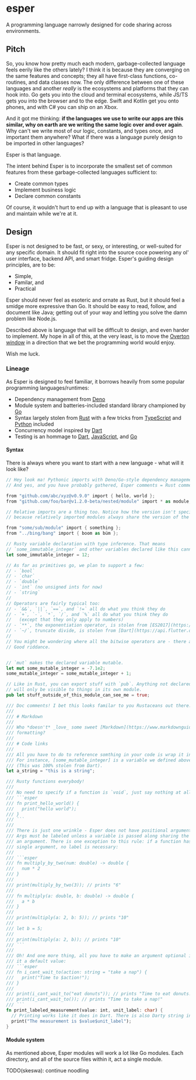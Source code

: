 # esper
A programming language narrowly designed for code sharing across environments.

## Pitch

So, you know how pretty much each modern, garbage-collected language feels eerily like the others lately? I think it is because they are converging on the same features and concepts; they all have first-class functions, co-routines, and data classes now. The only difference between one of these languages and another _really_ is the ecosystems and platforms that they can hook into. Go gets you into the cloud and terminal ecosystems, while JS/TS gets you into the browser and to the edge. Swift and Kotlin get you onto phones, and with C# you can ship on an Xbox.

And it got me thinking: **if the languages we use to write our apps are this similar, why on earth are we writing the same logic over and over again**. Why can't we write most of our logic, constants, and types once, and important them anywhere? What if there was a language purely design to be imported in other languages?

Esper is that language.

The intent behind Esper is to incorporate the smallest set of common features from these garbage-collected languages sufficient to:
- Create common types
- Implement business logic
- Declare common constants

Of course, it wouldn't hurt to end up with a language that is pleasant to use and maintain while we're at it.

## Design

Esper is not designed to be fast, or sexy, or interesting, or well-suited for any specific domain. It should fit right into the source coce powering any ol' user interface, backend API, and smart fridge. Esper's guiding design principles, are to be:

- Simple,
- Familar, and
- Practical

Esper should never feel as esoteric and ornate as Rust, but it should feel a smidge more expressive than Go. It should be easy to read, follow, and document like Java; getting out of your way and letting you solve the damn problem like Node.js.

Described above is language that will be difficult to design, and even harder to implement. My hope in all of this, at the very least, is to move the [Overton window](https://en.wikipedia.org/wiki/Overton_window) in a direction that we bet the programming world would enjoy.

Wish me luck.

### Lineage

As Esper is designed to feel familiar, it borrows heavily from some popular programming languages/runtimes:

- Dependency management from [Deno](https://deno.land/)
- Module system and batteries-included standard library championed by [Go](https://go.dev/)
- Syntax largely stolen from [Rust](https://www.rust-lang.org/) with a few tricks from [TypeScript](https://www.typescriptlang.org/) and [Python](https://www.python.org/) included
- Concurrency model inspired by [Dart](https://dart.dev/)
- Testing is an hommage to [Dart](https://dart.dev/), [JavaScript](https://www.javascript.com/), and [Go](https://go.dev/)

#### Syntax

There is always where you want to start with a new language - what will it look like?

```rust
// Hey look ma! Pythonic imports with Deno/Go-style dependency management.
// And yes, and you have probably gathered, Esper comments = Rust comments.

from "github.com/abc/xyz@v0.9.0" import { hello, world };
from "github.com/foo/bar@v1.2.0-beta/nested/module" import * as module;

// Relative imports are a thing too. Notice how the version isn't specified - this is
// because relatively imported modules always share the version of the importer.

from "some/sub/module" import { something };
from "../bing/bang" import { boom as büm };

// Rusty variable declaration with type inference. That means
// `some_immutable_integer` and other variables declared like this cannot be mutated.
let some_immutable_integer = 12;

// As far as primitives go, we plan to support a few:
// - `bool`
// - `char`
// - `double`
// - `int` (no unsigned ints for now)
// - `string`
//
// Operators are fairly typical too:
// - `&&`, `||`, `==`, and `!=` all do what you think they do
// - `+`, `-`, `*`, `/`, and `%` all do what you think they do
//   (except that they only apply to numbers)
// - `**`, the exponentiation operator, is stolen from [ES2017](https://developer.mozilla.org/en-US/docs/Web/JavaScript/Reference/Operators/Exponentiation)
// - `~/`, truncate divide, is stolen from [Dart](https://api.flutter.dev/flutter/dart-core/num/operator_truncate_divide.html)
//
// You might be wondering where all the bitwise operators are - there are none! lol.
// Good riddance.


// `mut` makes the declared variable mutable.
let mut some_mutable_integer = -7.1e2;
some_mutable_integer = some_mutable_integer + 1;

// Like in Rust, you can export stuff with `pub`. Anything not declared with a `pub`
// will only be visible to things in its own module.
pub let stuff_outside_of_this_module_can_see_me = true;

/// Doc comments! I bet this looks familar to you Rustaceans out there.
///
/// # Markdown
///
/// Who *doesn't* _love_ some sweet [Markdown](https://www.markdownguide.org/)
/// formatting?
///
/// # Code links
///
/// All you have to do to reference somthing in your code is wrap it in `[]`.
/// For instance, [some_mutable_integer] is a variable we defined above.
/// (This was 100% stolen from Dart).
let a_string = "this is a string";

/// Rusty functions everybody!
///
/// No need to specify if a function is `void`, just say nothing at all:
/// ```esper
/// fn print_hello_world() {
///   print("hello world");
/// }
/// ```
///
/// There is just one wrinkle - Esper does not have positional arguments.
/// Args must be labeled unless a variable is passed along sharing the name of
/// an argument. There is one exception to this rule: if a function has just a
/// single argument, no label is necessary:
///
/// ```esper
/// fn multiply_by_two(num: double) -> double {
///   num * 2
/// }
///
/// print(multiply_by_two(3)); // prints "6"
///
/// fn multiply(a: double, b: double) -> double {
///   a * b
/// }
///
/// print(multiply(a: 2, b: 5)); // prints "10"
///
/// let b = 5;
///
/// print(multiply(a: 2, b)); // prints "10"
/// ```
///
/// Oh! And one more thing, all you have to make an argument optional is give
/// it a default value:
/// ```esper
/// fn i_cant_wait_to(action: string = "take a nap") {
///   print("Time to $action!");
/// }
///
/// print(i_cant_wait_to("eat donuts")); // prints "Time to eat donuts!"
/// print(i_cant_wait_to()); // prints "Time to take a nap!"
/// ```
fn print_labeled_measurement(value: int, unit_label: char) {
  // Printing works like it does in Dart. There is also Darty string interpolation.
  print("The measurement is $value$unit_label");
}
```

#### Module system

As mentioned above, Esper modules will work a lot like Go modules. Each directory, and all of the source files within it, act a single module.

TODO(skeswa): continue noodling
